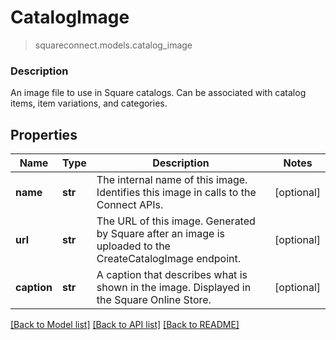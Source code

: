 # CatalogImage
> squareconnect.models.catalog_image

### Description

An image file to use in Square catalogs. Can be associated with catalog items, item variations, and categories.

## Properties
Name | Type | Description | Notes
------------ | ------------- | ------------- | -------------
**name** | **str** | The internal name of this image. Identifies this image in calls to the Connect APIs. | [optional] 
**url** | **str** | The URL of this image. Generated by Square after an image is uploaded to the CreateCatalogImage endpoint. | [optional] 
**caption** | **str** | A caption that describes what is shown in the image. Displayed in the Square Online Store. | [optional] 

[[Back to Model list]](../README.md#documentation-for-models) [[Back to API list]](../README.md#documentation-for-api-endpoints) [[Back to README]](../README.md)


